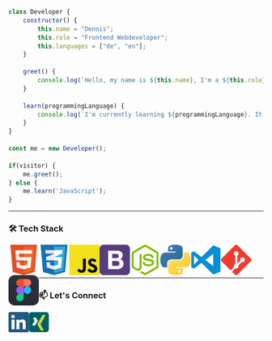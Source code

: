 ```javascript
class Developer {
    constructor() {
        this.name = "Dennis";
        this.role = "Frontend Webdeveloper";
        this.languages = ["de", "en"];
    }
    
    greet() {
        console.log(`Hello, my name is ${this.name}, I'm a ${this.role}. Nice to meet you! :)`);
    }
    
    learn(programmingLanguage) {
        console.log(`I'm currently learning ${programmingLanguage}. It is so much fun!`);
    }
}

const me = new Developer();

if(visitor) {
    me.greet();    
} else {
    me.learn('JavaScript');
}


```
---

### 🛠 Tech Stack
<!-- languages -->
<a href="https://github.com/Reaper922" target="_blank"> 
<img align="left" src="https://github.com/Reaper922/Reaper922/blob/main/images/html.png" alt="HTML" width="60px" />
</a>

<a href="https://github.com/Reaper922" target="_blank"> 
<img align="left" src="https://github.com/Reaper922/Reaper922/blob/main/images/css.png" alt="CSS" width="60px" />
</a>

<a href="https://github.com/Reaper922" target="_blank"> 
<img align="left" src="https://github.com/Reaper922/Reaper922/blob/main/images/javascript.png" alt="JavaScript" width="60px" />
</a>

<a href="https://github.com/Reaper922" target="_blank"> 
<img align="left" src="https://github.com/Reaper922/Reaper922/blob/main/images/bootstrap.png" alt="Bootstrap" width="60px" />
</a>

<a href="https://github.com/Reaper922" target="_blank"> 
<img align="left" src="https://github.com/Reaper922/Reaper922/blob/main/images/node.png" alt="Node JS" width="60px" />
</a>

<a href="https://github.com/Reaper922" target="_blank"> 
<img align="left" src="https://github.com/Reaper922/Reaper922/blob/main/images/python.png" alt="Python" width="60px" />
</a>

<!-- tools -->
<a href="https://github.com/Reaper922" target="_blank"> 
<img align="left" src="https://github.com/Reaper922/Reaper922/blob/main/images/visual-studio-code.png" alt="VS Code" width="60px" />
</a>

<a href="https://github.com/Reaper922" target="_blank"> 
<img align="left" src="https://github.com/Reaper922/Reaper922/blob/main/images/git.png?raw=true" alt="Git" width="60px" />
</a>

<a href="https://github.com/Reaper922" target="_blank"> 
<img align="left" src="https://github.com/Reaper922/Reaper922/blob/main/images/figma.png" alt="Figma" width="60px" />
</a>

<br/><br/><br/>

---

### 📫 Let's Connect

<a href="https://www.linkedin.com/in/dennis-ammen-6574a723b">
  <img align="left" alt="LinkedIn" width="40px" src="https://github.com/Reaper922/Reaper922/blob/main/images/linkedin.png" />
</a>
<a href="https://www.xing.com/profile/Dennis_Ammen/cv">
  <img align="left" alt="Xing" width="40px" src="https://github.com/Reaper922/Reaper922/blob/main/images/xing.png" />
</a>



<!--
- 🔭 I’m currently working on ...
- 🌱 I’m currently learning ...
- 👯 I’m looking to collaborate on ...
- 🤔 I’m looking for help with ...
- 💬 Ask me about ...
- 📫 How to reach me: ...
- 😄 Pronouns: ...
- ⚡ Fun fact: ...
-->
